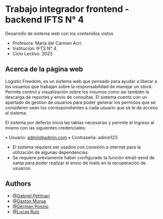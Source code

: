 
# Trabajo integrador frontend - backend IFTS N° 4

Desarrollo de sistema web con los contenidos vistos

- Profesora: María del Carmen Acri.
- Institución: IFTS N° 4.
- Ciclo Lectivo: 2023


## Acerca de la página web

Logistic Freedom, es un sistema web que pensado para ayudar a liberar a los usuarios que trabajan sobre la responsabilidad de manejar un stock.
Permite control y visualización sobre los insumos como asi también la descarga de reportes y envío de consultas.
El sistema cuenta con un apartado de gestion de usuarios para poder generar los permisos que se consideren sean los correspondientes a cada usuario que se le da acceso al sistema.

El sistema por defecto inicia las tablas necesarias y permite el ingreso al mismo con las siguientes credenciales:

• Usuario: admin@admin.com
• Contraseña: admin123

- El sistema requiere ser usadon con conexión a internet para la utilización de algunas dependencias.
- Se requiere previamente haber configurado la función email-send de xamp para poder realizar el envío de mails en la recuperación de usuarios.

## Authors

- [@Gabriel Pettinari](https://github.com/GabrielPetty)
- [@Gaston Murua](https://github.com/JGastonMurua)
- [@German Ponzio](https://github.com/geerzio)
- [@Lucas Ruiz](https://github.com/LERV1993)

